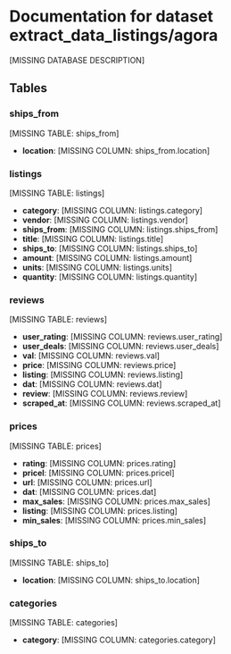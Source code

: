 # Documentation for dataset extract_data_listings/agora

[MISSING DATABASE DESCRIPTION]

## Tables

### ships_from

[MISSING TABLE: ships_from]

* __location__: [MISSING COLUMN: ships_from.location]

### listings

[MISSING TABLE: listings]

* __category__: [MISSING COLUMN: listings.category]
* __vendor__: [MISSING COLUMN: listings.vendor]
* __ships_from__: [MISSING COLUMN: listings.ships_from]
* __title__: [MISSING COLUMN: listings.title]
* __ships_to__: [MISSING COLUMN: listings.ships_to]
* __amount__: [MISSING COLUMN: listings.amount]
* __units__: [MISSING COLUMN: listings.units]
* __quantity__: [MISSING COLUMN: listings.quantity]

### reviews

[MISSING TABLE: reviews]

* __user_rating__: [MISSING COLUMN: reviews.user_rating]
* __user_deals__: [MISSING COLUMN: reviews.user_deals]
* __val__: [MISSING COLUMN: reviews.val]
* __price__: [MISSING COLUMN: reviews.price]
* __listing__: [MISSING COLUMN: reviews.listing]
* __dat__: [MISSING COLUMN: reviews.dat]
* __review__: [MISSING COLUMN: reviews.review]
* __scraped_at__: [MISSING COLUMN: reviews.scraped_at]

### prices

[MISSING TABLE: prices]

* __rating__: [MISSING COLUMN: prices.rating]
* __pricel__: [MISSING COLUMN: prices.pricel]
* __url__: [MISSING COLUMN: prices.url]
* __dat__: [MISSING COLUMN: prices.dat]
* __max_sales__: [MISSING COLUMN: prices.max_sales]
* __listing__: [MISSING COLUMN: prices.listing]
* __min_sales__: [MISSING COLUMN: prices.min_sales]

### ships_to

[MISSING TABLE: ships_to]

* __location__: [MISSING COLUMN: ships_to.location]

### categories

[MISSING TABLE: categories]

* __category__: [MISSING COLUMN: categories.category]

